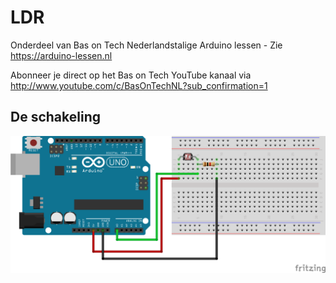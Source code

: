 # LDR
Onderdeel van Bas on Tech Nederlandstalige Arduino lessen - Zie https://arduino-lessen.nl

Abonneer je direct op het Bas on Tech YouTube kanaal via http://www.youtube.com/c/BasOnTechNL?sub_confirmation=1

## De schakeling
![alt text](./LDR.png "schakel schema")
